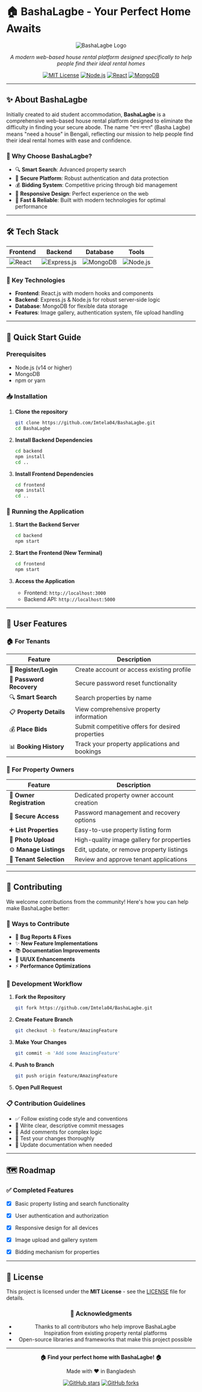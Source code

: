 # 🏠 BashaLagbe - Your Perfect Home Awaits

<div align="center">
  
  ![BashaLagbe Logo](frontend/src/components/assets/black_bg.png)
  
  *A modern web-based house rental platform designed specifically to help people find their ideal rental homes*
  
  [![MIT License](https://img.shields.io/badge/License-MIT-green.svg)](https://choosealicense.com/licenses/mit/)
  [![Node.js](https://img.shields.io/badge/Node.js-14+-green.svg)](https://nodejs.org/)
  [![React](https://img.shields.io/badge/React-18+-blue.svg)](https://reactjs.org/)
  [![MongoDB](https://img.shields.io/badge/MongoDB-4.4+-green.svg)](https://www.mongodb.com/)
  
</div>

---

## ✨ About BashaLagbe

Initially created to aid student accommodation, **BashaLagbe** is a comprehensive web-based house rental platform designed to eliminate the difficulty in finding your secure abode. The name "বাসা লাগবে" (Basha Lagbe) means "need a house" in Bengali, reflecting our mission to help people find their ideal rental homes with ease and confidence.

### 🎯 Why Choose BashaLagbe?

- 🔍 **Smart Search**: Advanced property search
- 🔐 **Secure Platform**: Robust authentication and data protection
- 💰 **Bidding System**: Competitive pricing through bid management
- 📱 **Responsive Design**: Perfect experience on the web
- 🚀 **Fast & Reliable**: Built with modern technologies for optimal performance

---

## 🛠️ Tech Stack

<div align="center">

| Frontend | Backend | Database | Tools |
|----------|---------|----------|-------|
| ![React](https://img.shields.io/badge/React-20232A?style=for-the-badge&logo=react&logoColor=61DAFB) | ![Express.js](https://img.shields.io/badge/Express.js-404D59?style=for-the-badge) | ![MongoDB](https://img.shields.io/badge/MongoDB-4EA94B?style=for-the-badge&logo=mongodb&logoColor=white) | ![Node.js](https://img.shields.io/badge/Node.js-43853D?style=for-the-badge&logo=node.js&logoColor=white) |

</div>

### 🔧 Key Technologies

- **Frontend**: React.js with modern hooks and components
- **Backend**: Express.js & Node.js for robust server-side logic
- **Database**: MongoDB for flexible data storage
- **Features**: Image gallery, authentication system, file upload handling

---

## 🚀 Quick Start Guide

### Prerequisites
- Node.js (v14 or higher)
- MongoDB
- npm or yarn

### 📥 Installation

1. **Clone the repository**
   ```bash
   git clone https://github.com/Imtela04/BashaLagbe.git
   cd BashaLagbe
   ```

2. **Install Backend Dependencies**
   ```bash
   cd backend
   npm install
   cd ..
   ```

3. **Install Frontend Dependencies**
   ```bash
   cd frontend
   npm install
   cd ..
   ```

### 🎉 Running the Application

1. **Start the Backend Server**
   ```bash
   cd backend
   npm start
   ```

2. **Start the Frontend (New Terminal)**
   ```bash
   cd frontend
   npm start
   ```

3. **Access the Application**
   - Frontend: `http://localhost:3000`
   - Backend API: `http://localhost:5000`

---

## 👥 User Features

### 🏠 For Tenants

| Feature | Description |
|---------|-------------|
| 🔐 **Register/Login** | Create account or access existing profile |
| 🔑 **Password Recovery** | Secure password reset functionality |
| 🔍 **Smart Search** | Search properties by name |
| 📋 **Property Details** | View comprehensive property information |
| 💰 **Place Bids** | Submit competitive offers for desired properties |
| 📊 **Booking History** | Track your property applications and bookings |

### 🏡 For Property Owners

| Feature | Description |
|---------|-------------|
| 👤 **Owner Registration** | Dedicated property owner account creation |
| 🔑 **Secure Access** | Password management and recovery options |
| ➕ **List Properties** | Easy-to-use property listing form |
| 📸 **Photo Upload** | High-quality image gallery for properties |
| ⚙️ **Manage Listings** | Edit, update, or remove property listings |
| 👥 **Tenant Selection** | Review and approve tenant applications |

---

## 🤝 Contributing

We welcome contributions from the community! Here's how you can help make BashaLagbe better:

### 🌟 Ways to Contribute

- 🐛 **Bug Reports & Fixes**
- ✨ **New Feature Implementations**
- 📚 **Documentation Improvements**
- 🎨 **UI/UX Enhancements**
- ⚡ **Performance Optimizations**

### 📝 Development Workflow

1. **Fork the Repository**
   ```bash
   git fork https://github.com/Imtela04/BashaLagbe.git
   ```

2. **Create Feature Branch**
   ```bash
   git checkout -b feature/AmazingFeature
   ```

3. **Make Your Changes**
   ```bash
   git commit -m 'Add some AmazingFeature'
   ```

4. **Push to Branch**
   ```bash
   git push origin feature/AmazingFeature
   ```

5. **Open Pull Request**

### 📋 Contribution Guidelines

- ✅ Follow existing code style and conventions
- 📝 Write clear, descriptive commit messages
- 💬 Add comments for complex logic
- 🧪 Test your changes thoroughly
- 📖 Update documentation when needed

---

## 🗺️ Roadmap

### ✅ Completed Features
- [x] Basic property listing and search functionality
- [x] User authentication and authorization
- [x] Responsive design for all devices
- [x] Image upload and gallery system
- [x] Bidding mechanism for properties


---

## 📄 License

This project is licensed under the **MIT License** - see the [LICENSE](LICENSE) file for details.

<div align="center">

### 🙏 Acknowledgments

- Thanks to all contributors who help improve BashaLagbe
- Inspiration from existing property rental platforms
- Open-source libraries and frameworks that make this project possible

</div>

---

<div align="center">
  
  **🏠 Find your perfect home with BashaLagbe! 🏠**
  
  Made with ❤️ in Bangladesh
  
  [![GitHub stars](https://img.shields.io/github/stars/Imtela04/BashaLagbe.svg?style=social&label=Star)](https://github.com/Imtela04/BashaLagbe)
  [![GitHub forks](https://img.shields.io/github/forks/Imtela04/BashaLagbe.svg?style=social&label=Fork)](https://github.com/Imtela04/BashaLagbe/fork)
  
</div>
